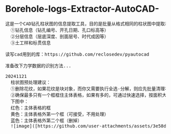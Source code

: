 # Borehole-logs-Extractor-AutoCAD-
<pre>
这是一个CAD钻孔柱状图的信息提取工具，目的是批量从格式相同的柱状图中提取以下内容：  
  ①钻孔信息（钻孔编号、开孔日期、孔口标高等）
  ②分层信息（层底深度、剖面层号、时代成因等）
  ③土工样和标贯信息

读写cad用到的库：https://github.com/reclosedev/pyautocad

准备改下力学数据的识别方法...

20241121
  柱状图预处理建议：
  ①删除花纹，如果花纹是块对象，而你又需要执行全选-分解，则应先批量清理花纹块对象，否则花纹会被分解成很多短线，增加后续处理时间：选中其中一个花纹块，右键，选择类似对象，delete键删除。
  ②确保最多只有一个框框住主体表格，如果有多的，可通过快速选择，按面积大小来筛选出全部多余的框，删掉。
  下图中：
  红色：主体表格的框
  黄色：主体表格外第一个框（可接受，不用处理）
  蓝色：主体表格外第二个框（删掉）
  ![image]([https://github.com/user-attachments/assets/3e58d7df-6831-4264-90e3-c07789beb0dd](https://github.com/he007209/Borehole-logs-Extractor-AutoCAD-/blob/main/%E6%A1%86.png))


<pre>
